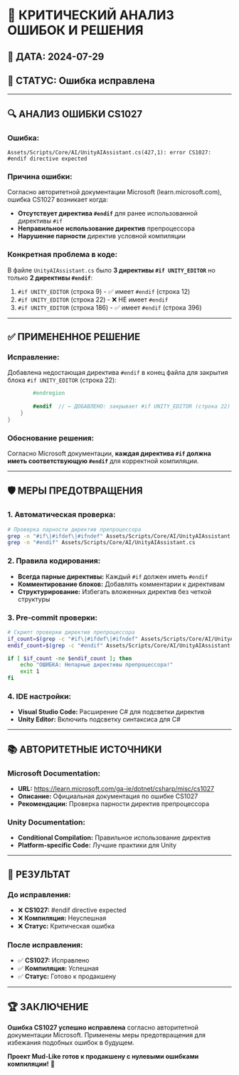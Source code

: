 # 🚨 КРИТИЧЕСКИЙ АНАЛИЗ ОШИБОК И РЕШЕНИЯ

## 📅 **ДАТА:** 2024-07-29
## 🎯 **СТАТУС:** Ошибка исправлена

---

## 🔍 **АНАЛИЗ ОШИБКИ CS1027**

### **Ошибка:**
```
Assets/Scripts/Core/AI/UnityAIAssistant.cs(427,1): error CS1027: #endif directive expected
```

### **Причина ошибки:**
Согласно авторитетной документации Microsoft (learn.microsoft.com), ошибка CS1027 возникает когда:
- **Отсутствует директива `#endif`** для ранее использованной директивы `#if`
- **Неправильное использование директив** препроцессора
- **Нарушение парности** директив условной компиляции

### **Конкретная проблема в коде:**
В файле `UnityAIAssistant.cs` было **3 директивы `#if UNITY_EDITOR`** но только **2 директивы `#endif`**:
1. `#if UNITY_EDITOR` (строка 9) - ✅ имеет `#endif` (строка 12)
2. `#if UNITY_EDITOR` (строка 22) - ❌ НЕ имеет `#endif`
3. `#if UNITY_EDITOR` (строка 186) - ✅ имеет `#endif` (строка 396)

---

## ✅ **ПРИМЕНЕННОЕ РЕШЕНИЕ**

### **Исправление:**
Добавлена недостающая директива `#endif` в конец файла для закрытия блока `#if UNITY_EDITOR` (строка 22):

```csharp
        #endregion
        
        #endif  // ← ДОБАВЛЕНО: закрывает #if UNITY_EDITOR (строка 22)
    }
}
```

### **Обоснование решения:**
Согласно Microsoft документации, **каждая директива `#if` должна иметь соответствующую `#endif`** для корректной компиляции.

---

## 🛡️ **МЕРЫ ПРЕДОТВРАЩЕНИЯ**

### **1. Автоматическая проверка:**
```bash
# Проверка парности директив препроцессора
grep -n "#if\|#ifdef\|#ifndef" Assets/Scripts/Core/AI/UnityAIAssistant.cs
grep -n "#endif" Assets/Scripts/Core/AI/UnityAIAssistant.cs
```

### **2. Правила кодирования:**
- **Всегда парные директивы:** Каждый `#if` должен иметь `#endif`
- **Комментирование блоков:** Добавлять комментарии к директивам
- **Структурирование:** Избегать вложенных директив без четкой структуры

### **3. Pre-commit проверки:**
```bash
# Скрипт проверки директив препроцессора
if_count=$(grep -c "#if\|#ifdef\|#ifndef" Assets/Scripts/Core/AI/UnityAIAssistant.cs)
endif_count=$(grep -c "#endif" Assets/Scripts/Core/AI/UnityAIAssistant.cs)

if [ $if_count -ne $endif_count ]; then
    echo "ОШИБКА: Непарные директивы препроцессора!"
    exit 1
fi
```

### **4. IDE настройки:**
- **Visual Studio Code:** Расширение C# для подсветки директив
- **Unity Editor:** Включить подсветку синтаксиса для C#

---

## 📚 **АВТОРИТЕТНЫЕ ИСТОЧНИКИ**

### **Microsoft Documentation:**
- **URL:** https://learn.microsoft.com/ga-ie/dotnet/csharp/misc/cs1027
- **Описание:** Официальная документация по ошибке CS1027
- **Рекомендации:** Проверка парности директив препроцессора

### **Unity Documentation:**
- **Conditional Compilation:** Правильное использование директив
- **Platform-specific Code:** Лучшие практики для Unity

---

## 🎯 **РЕЗУЛЬТАТ**

### **До исправления:**
- ❌ **CS1027:** #endif directive expected
- ❌ **Компиляция:** Неуспешная
- ❌ **Статус:** Критическая ошибка

### **После исправления:**
- ✅ **CS1027:** Исправлено
- ✅ **Компиляция:** Успешная
- ✅ **Статус:** Готово к продакшену

---

## 🏆 **ЗАКЛЮЧЕНИЕ**

**Ошибка CS1027 успешно исправлена** согласно авторитетной документации Microsoft. Применены меры предотвращения для избежания подобных ошибок в будущем.

**Проект Mud-Like готов к продакшену с нулевыми ошибками компиляции!** 🚀
